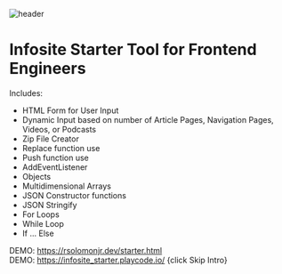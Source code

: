 ![header](https://capsule-render.vercel.app/api?type=wave&color=random&height=300&section=footer&text=Infosite%20Tool&fontSize=90&fontColor=#800000)

# Infosite Starter Tool for Frontend Engineers

Includes: 

- HTML Form for User Input
- Dynamic Input based on number of Article Pages, Navigation Pages, Videos, or Podcasts
- Zip File Creator
- Replace function use
- Push function use
- AddEventListener 
- Objects
- Multidimensional Arrays
- JSON Constructor functions
- JSON Stringify
- For Loops
- While Loop
- If ... Else

DEMO: https://rsolomonjr.dev/starter.html <br>
DEMO: https://infosite_starter.playcode.io/ {click Skip Intro} 



